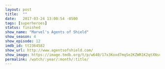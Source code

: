 ```yaml
---
layout: post
title:  ""
date:   2017-03-24 13:00:54 -0500
tags: [superheroes]
status: finished
show_name: "Marvel's Agents of Shield"
show_season: 4
show_episode: 12
imdb_id: tt2364582
show_url: http://www.agentsofshield.com/
show_image: https://image.tmdb.org/t/p/w640/17x3Koxd7mqSe2KZWR1K2qtXNsc.jpg
permalink: /watch/:year/:month/:title/
---
```

